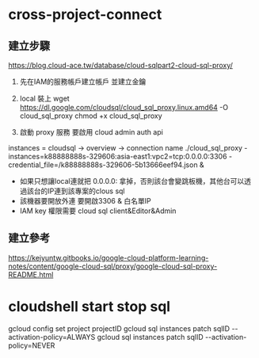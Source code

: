 # cross-project-connect
## 建立步驟
https://blog.cloud-ace.tw/database/cloud-sqlpart2-cloud-sql-proxy/
1. 先在IAM的服務帳戶建立帳戶
並建立金鑰

2. local 裝上
wget https://dl.google.com/cloudsql/cloud_sql_proxy.linux.amd64 -O cloud_sql_proxy
chmod +x cloud_sql_proxy

3. 啟動 proxy 服務
要啟用 cloud admin auth api

instances = cloudsql -> overview -> connection name
./cloud_sql_proxy -instances=k88888888s-329606:asia-east1:vpc2=tcp:0.0.0.0:3306 -credential_file=/k88888888s-329606-5b13666eef94.json &
* 如果只想讓local連就把 0.0.0.0: 拿掉，否則該台會變跳板機，其他台可以透過該台的IP連到該專案的clous sql
* 該機器要開放外連 要開啟3306 & 白名單IP
* IAM key 權限需要 cloud sql client&Editor&Admin

## 建立參考
https://kejyuntw.gitbooks.io/google-cloud-platform-learning-notes/content/google-cloud-sql/proxy/google-cloud-sql-proxy-README.html

# cloudshell start stop sql
gcloud config set project projectID
gcloud sql instances patch sqlID --activation-policy=ALWAYS
gcloud sql instances patch sqlID --activation-policy=NEVER